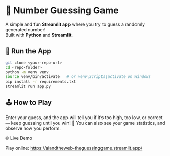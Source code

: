 # 🎯 Number Guessing Game

A simple and fun **Streamlit app** where you try to guess a randomly generated number!  
Built with **Python** and **Streamlit**.

## 🚀 Run the App
```bash
git clone <your-repo-url>
cd <repo-folder>
python -m venv venv
source venv/bin/activate   # or venv\Scripts\activate on Windows
pip install -r requirements.txt
streamlit run app.py
```

## 🕹️ How to Play

Enter your guess, and the app will tell you if it’s too high, too low, or correct — keep guessing until you win! 🎉
You can also see your game statistics, and observe how you perform.

🌐 Live Demo

Play online: https://aiandtheweb-theguessinggame.streamlit.app/
